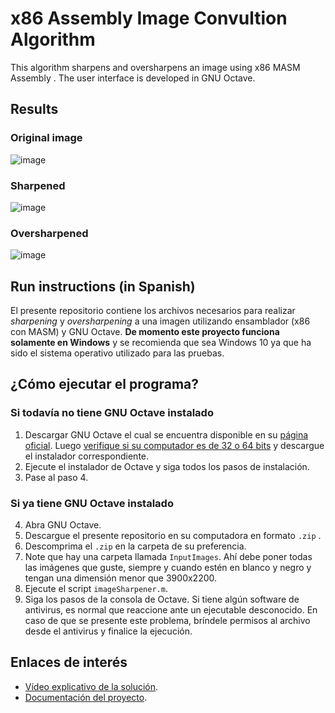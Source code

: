 # x86 Assembly Image Convultion Algorithm
This algorithm sharpens and oversharpens an image using x86 MASM Assembly . The user interface is developed in GNU Octave.

## Results
### Original image
![image](https://user-images.githubusercontent.com/31488944/142752860-2b84314c-e7d9-460f-9144-006924cfee7f.png)

### Sharpened
![image](https://user-images.githubusercontent.com/31488944/142752864-51ab8925-d442-4891-a982-646f34da6ce5.png)

### Oversharpened
![image](https://user-images.githubusercontent.com/31488944/142752862-02c6e767-1f97-4af0-8038-f4676ed89d0e.png)

## Run instructions (in Spanish)
El presente repositorio contiene los archivos necesarios para realizar _sharpening_ y _oversharpening_ a una imagen utilizando ensamblador (x86 con MASM) y GNU Octave. **De momento este proyecto funciona solamente en Windows** y se recomienda que sea Windows 10 ya que ha sido el sistema operativo utilizado para las pruebas.

## ¿Cómo ejecutar el programa?

### Si todavía no tiene GNU Octave instalado

1. Descargar GNU Octave el cual se encuentra disponible en su [página oficial](https://www.gnu.org/software/octave/download.html). Luego [verifique si su computador es de 32 o 64 bits](https://support.microsoft.com/en-us/help/13443/windows-which-version-am-i-running) y descargue el instalador correspondiente.
2. Ejecute el instalador de Octave y siga todos los pasos de instalación.
3. Pase al paso 4.

### Si ya tiene GNU Octave instalado

4. Abra GNU Octave.
5. Descargue el presente repositorio en su computadora en formato `.zip` .
6. Descomprima el `.zip` en la carpeta de su preferencia.
7. Note que hay una carpeta llamada `InputImages`. Ahí debe poner todas las imágenes que guste, siempre y cuando estén en blanco y negro y tengan una dimensión menor que 3900x2200.
8. Ejecute el script `imageSharpener.m`.
9. Siga los pasos de la consola de Octave. Si tiene algún software de antivirus, es normal que reaccione ante un ejecutable desconocido. En caso de que se presente este problema, bríndele permisos al archivo desde el antivirus y finalice la ejecución.

## Enlaces de interés

- [Vídeo explicativo de la solución](https://www.youtube.com/watch?v=ST7ne5CjO6Y).
- [Documentación del proyecto](https://drive.google.com/drive/folders/1rFqxQqqe2WJMs9ty6HVIxmrD4tSxcN1H?usp=drive_link).
